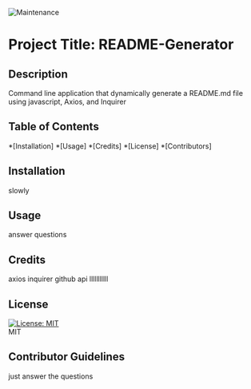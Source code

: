 
![Maintenance](https://img.shields.io/maintenance/no/2020?style=for-the-badge)

# Project Title: README-Generator

## Description

Command line application that dynamically generate a README.md file using javascript, Axios, and Inquirer



## Table of Contents

*[Installation]
*[Usage]
*[Credits]
*[License]
*[Contributors]

## Installation
slowly

## Usage
answer questions

## Credits
axios
 inquirer
 github api
 lllllllllll

## License
[![License: MIT](https://img.shields.io/badge/License-MIT-yellow.svg)](https://opensource.org/licenses/MIT)<br>MIT

## Contributor Guidelines
just answer the questions

    